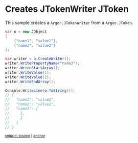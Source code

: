 # Creates JTokenWriter JToken

This sample creates a `Argon.JTokenWriter` from a `Argon.JToken`.

<!-- snippet: CreateWriter -->
<a id='snippet-createwriter'></a>
```cs
var o = new JObject
{
    {"name1", "value1"},
    {"name2", "value2"}
};

var writer = o.CreateWriter();
writer.WritePropertyName("name3");
writer.WriteStartArray();
writer.WriteValue(1);
writer.WriteValue(2);
writer.WriteEndArray();

Console.WriteLine(o.ToString());
// {
//   "name1": "value1",
//   "name2": "value2",
//   "name3": [
//     1,
//     2
//   ]
// }
```
<sup><a href='/src/Tests/Documentation/Samples/Linq/CreateWriter.cs#L12-L37' title='Snippet source file'>snippet source</a> | <a href='#snippet-createwriter' title='Start of snippet'>anchor</a></sup>
<!-- endSnippet -->
